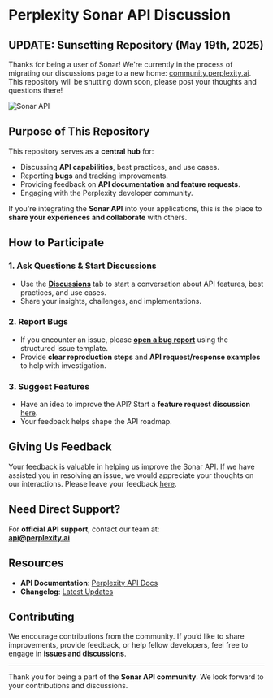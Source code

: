 # Perplexity Sonar API Discussion
## UPDATE: Sunsetting Repository (May 19th, 2025)

Thanks for being a user of Sonar! We're currently in the process of migrating our discussions page to a new home: [community.perplexity.ai](community.perplexity.ai). This repository will be shutting down soon, please post your thoughts and questions there! 



![Sonar API](assets/sonar.avif)

## Purpose of This Repository
This repository serves as a **central hub** for:
- Discussing **API capabilities**, best practices, and use cases.
- Reporting **bugs** and tracking improvements.
- Providing feedback on **API documentation and feature requests**.
- Engaging with the Perplexity developer community.

If you're integrating the **Sonar API** into your applications, this is the place to **share your experiences and collaborate** with others.

## How to Participate
### 1. Ask Questions & Start Discussions
- Use the **[Discussions](https://github.com/ppl-ai/api-discussion/discussions)** tab to start a conversation about API features, best practices, and use cases.
- Share your insights, challenges, and implementations.

### 2. Report Bugs
- If you encounter an issue, please **[open a bug report](https://github.com/ppl-ai/api-discussion/issues/new/choose)** using the structured issue template.
- Provide **clear reproduction steps** and **API request/response examples** to help with investigation.

### 3. Suggest Features
- Have an idea to improve the API? Start a **feature request discussion** [here](https://github.com/ppl-ai/api-discussion/discussions).
- Your feedback helps shape the API roadmap.

## Giving Us Feedback
Your feedback is valuable in helping us improve the Sonar API. If we have assisted you in resolving an issue, we would appreciate your thoughts on our interactions. Please leave your feedback [here](https://perplexity.typeform.com/to/anY4jEzX).

## Need Direct Support?
For **official API support**, contact our team at:  
**api@perplexity.ai**

## Resources
- **API Documentation**: [Perplexity API Docs](https://github.com/ppl-ai/api-docs)  
- **Changelog**: [Latest Updates](https://docs.perplexity.ai/changelog/changelog)  

## Contributing
We encourage contributions from the community. If you’d like to share improvements, provide feedback, or help fellow developers, feel free to engage in **issues and discussions**.

---

Thank you for being a part of the **Sonar API community**. We look forward to your contributions and discussions.


